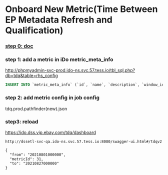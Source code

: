 # Onboard New Metric(Time Between EP Metadata Refresh and Qualification)


### [step 0: doc](https://docs.google.com/spreadsheets/d/1-LNEktUJwglgC3kIbPUbavofLYhLjkqoFS7l8rWqdDo/edit#gid=1244674125)
### step 1: add a metric in iDo metric_meta_info

http://phpmyadmin-svc-prod.ido-ns.svc.57.tess.io/tbl_sql.php?db=tdq&table=rhs_config

```sql
INSERT INTO `metric_meta_info` (`id`, `name`, `description`, `window_id`, `stage_id`, `operator_id`, `expressions`, `filters`, `threshold`, `threshold_type`, `unit`, `category_id`, `active_flag`, `status`, `tdq_config`, `detail_flag`, `mmd_flag`, `mmd_bound_flag`, `cre_user`, `cre_time`, `upd_user`, `upd_time`) VALUES (20,	'Time Between EP Metadata Refresh and Qualification',	'All services are expected to refresh the EP Metadata by querying the database every 15 minutes.  These services include domain services and EP Service.',	5,	2,	1,	'',	NULL,	96.00,	'<=',	'm',	4,	1,	2,	'{\"id\": \"ignore\", \"name\": \"ignore\", \"rules\": [{\"name\": \"ignore\", \"type\": \"realtime.rheos.profiler\", \"config\": {\"window\": \"1h\"}, \"profilers\": [{\"expr\": \"mrq_cnt\", \"config\": {\"pronto-filter\": \"expr.mrq_cnt > 0\", \"pronto-dropdown\": \"expr.mrq_cnt > 0\"}, \"filter\": \"mdbref_timestamp is not null\", \"dimensions\": [\"expt_flow_type\", \"soj_ec\", \"mdbref_age_group\"], \"metric-name\": \"ep_qa_nqt\", \"transformations\": [{\"expr\": \"soj_nvl(\'ec\')\", \"alias\": \"soj_ec\"}, {\"expr\": \"soj_nvl(\'eprlogid\')\", \"alias\": \"soj_eprlogid\"}, {\"expr\": \"soj_nvl(\'TPool\')\", \"alias\": \"tpool\"}, {\"expr\": \"to_timestamp(soj_parse_rlogid(soj_eprlogid, \'timestamp\'))\", \"alias\": \"qual_timestamp\"}, {\"expr\": \"case when tpool in (\'r1rover\', \'r1pulsgwy\', \'r1edgetrksvc\') THEN \'T\' else \'D\' end\", \"alias\": \"pool_type\"}, {\"expr\": \"case when pool_type = \'T\' and soj_ec in (\'4\', \'5\') then \'Native Client Side\' when soj_ec in (\'4\', \'5\') then \'Native Server Side\' else \'Native web, MWeb, DWeb\' end\", \"alias\": \"expt_flow_type\"}, {\"expr\": \"cast(cast(soj_nvl(\'mdbreftime\') AS LONG) / 1000 as long)\", \"alias\": \"mdbref_timestamp\"}, {\"expr\": \"unix_timestamp(qual_timestamp) - mdbref_timestamp\", \"alias\": \"mdbref_age\"}, {\"expr\": \"case when mdbref_age < 0 then \'Group: Error\' when mdbref_age <= 910 then \'<= 15 min 10 sec\' else \'Not meet target\' end\", \"alias\": \"mdbref_age_group\"}, {\"expr\": \"count(1)\", \"alias\": \"mrq_cnt\"}]}]}]}',	1,	0,	1,	'juntzhang',	'2021-08-18 20:20:28',	'juntzhang',	'2021-08-19 01:05:01');
```

### step 2: add metric config in job config

tdq.prod.pathfinder(new).json

### step3: reload

https://ido.dss.vip.ebay.com/tdq/dashboard


```
http://dssetl-svc-qa.ido-ns.svc.57.tess.io:8080/swagger-ui.html#/tdqv2

{
  "from": "20210801000000",
  "metricId": 31,
  "to": "20210827000000"
}
``` 

